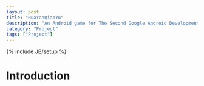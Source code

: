 ```yaml
---
layout: post
title: "HuaYanQiaoYu"
description: "An Android game for The Second Google Android Development Challenge for Campus"
category: "Project"
tags: ["Project"]
---
```

{% include JB/setup %}

# Introduction
